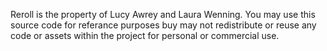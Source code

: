 Reroll is the property of Lucy Awrey and Laura Wenning. You may use this source code for referance purposes buy may not redistribute or reuse any code or assets within the project for personal or commercial use.